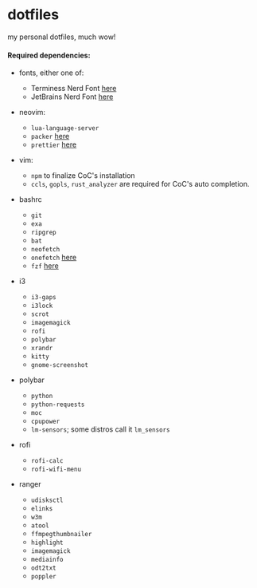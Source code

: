 # dotfiles

my personal dotfiles, much wow!

#### Required dependencies:

- fonts, either one of:

  - Terminess Nerd Font [here](https://github.com/ryanoasis/nerd-fonts/releases/download/v3.0.2/Terminus.zip)
  - JetBrains Nerd Font [here](https://github.com/ryanoasis/nerd-fonts/releases/download/v3.0.2/JetBrainsMono.zip)

- neovim:

  - `lua-language-server`
  - `packer` [here](https://github.com/wbthomason/packer.nvim)
  - `prettier` [here](https://prettier.io/docs/en/install.html)

- vim:

  - `npm` to finalize CoC's installation
  - `ccls`, `gopls`, `rust_analyzer` are required for CoC's auto completion.

- bashrc

  - `git`
  - `exa`
  - `ripgrep`
  - `bat`
  - `neofetch`
  - `onefetch` [here](https://github.com/o2sh/onefetch)
  - `fzf` [here](https://github.com/junegunn/fzf#installation)

- i3

  - `i3-gaps`
  - `i3lock`
  - `scrot`
  - `imagemagick`
  - `rofi`
  - `polybar`
  - `xrandr`
  - `kitty`
  - `gnome-screenshot`

- polybar

  - `python`
  - `python-requests`
  - `moc`
  - `cpupower`
  - `lm-sensors`; some distros call it `lm_sensors`

- rofi

  - `rofi-calc`
  - `rofi-wifi-menu`

- ranger

  - `udisksctl`
  - `elinks`
  - `w3m`
  - `atool`
  - `ffmpegthumbnailer`
  - `highlight`
  - `imagemagick`
  - `mediainfo`
  - `odt2txt`
  - `poppler`
